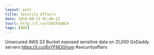 ```yaml
---
layout: post
title: Security Affairs
date: 2018-08-13 01:00:22
tourl: http://t.co/V3OIFUqNCm
tags: [AWS]
---
```

Unsecured AWS S3 Bucket exposed sensitive data on 31,000 GoDaddy servers  https://t.co/6xYFNOGhom #securityaffairs